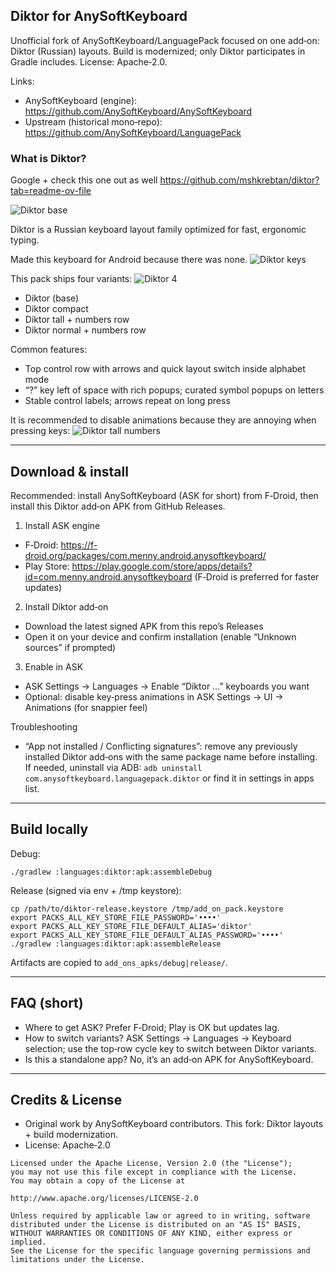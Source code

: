 ## Diktor for AnySoftKeyboard

Unofficial fork of AnySoftKeyboard/LanguagePack focused on one add‑on: Diktor (Russian) layouts.
Build is modernized; only Diktor participates in Gradle includes. License: Apache‑2.0.

Links:
- AnySoftKeyboard (engine): https://github.com/AnySoftKeyboard/AnySoftKeyboard
- Upstream (historical mono‑repo): https://github.com/AnySoftKeyboard/LanguagePack

### What is Diktor?

Google + check this one out as well https://github.com/mshkrebtan/diktor?tab=readme-ov-file

![Diktor base](docs/images/diktor_layout.png)

Diktor is a Russian keyboard layout family optimized for fast, ergonomic typing. 

Made this keyboard for Android because there was none.
![Diktor keys](docs/images/diktor_keys.jpg)


This pack ships four variants:
![Diktor 4](docs/images/diktor_choice.jpg)
- Diktor (base)
- Diktor compact
- Diktor tall + numbers row
- Diktor normal + numbers row

Common features:
- Top control row with arrows and quick layout switch inside alphabet mode
- “?” key left of space with rich popups; curated symbol popups on letters
- Stable control labels; arrows repeat on long press


It is recommended to disable animations because they are annoying when pressing keys:
![Diktor tall numbers](docs/images/animatianimations_noneons_none.jpg)

---

## Download & install

Recommended: install AnySoftKeyboard (ASK for short) from F‑Droid, then install this Diktor add‑on APK from GitHub Releases.

1) Install ASK engine
- F‑Droid: https://f-droid.org/packages/com.menny.android.anysoftkeyboard/
- Play Store: https://play.google.com/store/apps/details?id=com.menny.android.anysoftkeyboard (F‑Droid is preferred for faster updates)

2) Install Diktor add‑on
- Download the latest signed APK from this repo’s Releases
- Open it on your device and confirm installation (enable “Unknown sources” if prompted)

3) Enable in ASK
- ASK Settings → Languages → Enable “Diktor …” keyboards you want
- Optional: disable key‑press animations in ASK Settings → UI → Animations (for snappier feel)

Troubleshooting
- “App not installed / Conflicting signatures”: remove any previously installed Diktor add‑ons with the same package name before installing. If needed, uninstall via ADB: `adb uninstall com.anysoftkeyboard.languagepack.diktor` or find it in settings in apps list.

---

## Build locally

Debug:
```
./gradlew :languages:diktor:apk:assembleDebug
```
Release (signed via env + /tmp keystore):
```
cp /path/to/diktor-release.keystore /tmp/add_on_pack.keystore
export PACKS_ALL_KEY_STORE_FILE_PASSWORD='••••'
export PACKS_ALL_KEY_STORE_FILE_DEFAULT_ALIAS='diktor'
export PACKS_ALL_KEY_STORE_FILE_DEFAULT_ALIAS_PASSWORD='••••'
./gradlew :languages:diktor:apk:assembleRelease
```
Artifacts are copied to `add_ons_apks/debug|release/`.

---

## FAQ (short)
- Where to get ASK? Prefer F‑Droid; Play is OK but updates lag.
- How to switch variants? ASK Settings → Languages → Keyboard selection; use the top‑row cycle key to switch between Diktor variants.
- Is this a standalone app? No, it’s an add‑on APK for AnySoftKeyboard.

---

## Credits & License
- Original work by AnySoftKeyboard contributors. This fork: Diktor layouts + build modernization.
- License: Apache‑2.0

```
Licensed under the Apache License, Version 2.0 (the "License");
you may not use this file except in compliance with the License.
You may obtain a copy of the License at

http://www.apache.org/licenses/LICENSE-2.0

Unless required by applicable law or agreed to in writing, software
distributed under the License is distributed on an "AS IS" BASIS,
WITHOUT WARRANTIES OR CONDITIONS OF ANY KIND, either express or implied.
See the License for the specific language governing permissions and
limitations under the License.
```
